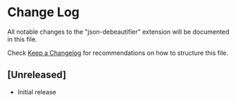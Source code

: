 # Change Log

All notable changes to the "json-debeautifier" extension will be documented in this file.

Check [Keep a Changelog](http://keepachangelog.com/) for recommendations on how to structure this file.

## [Unreleased]

- Initial release